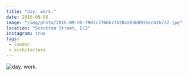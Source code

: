 ```yaml
---
title: "day. work."
date: 2016-09-08
image: "/img/photo/2016-09-08-79d3c376b677b28ce0d68916ec416732.jpg"
location: "Scrutton Street, EC2"
instagram: true
tags:
 - london
 - architecture
---
```


![day. work.](/img/photo/2016-09-08-79d3c376b677b28ce0d68916ec416732.jpg)
